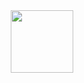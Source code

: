 <div id="header" align="center">
  <img src="[https://media.giphy.com/media/M9gbBd9nbDrOTu1Mqx/giphy.gif](https://media.giphy.com/media/v1.Y2lkPTc5MGI3NjExbmhkMTZzbXQxbDFudzJvcGFrMnplcjVwMmEzeW8wZmp2NDdxdndldiZlcD12MV9pbnRlcm5hbF9naWZfYnlfaWQmY3Q9cw/3kPDmoWdBpQPNhCnUG/giphy.gif)https://media.giphy.com/media/v1.Y2lkPTc5MGI3NjExbmhkMTZzbXQxbDFudzJvcGFrMnplcjVwMmEzeW8wZmp2NDdxdndldiZlcD12MV9pbnRlcm5hbF9naWZfYnlfaWQmY3Q9cw/3kPDmoWdBpQPNhCnUG/giphy.gif" width="100"/>
</div>
